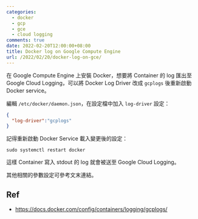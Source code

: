 ```yaml
---
categories:
  - docker
  - gcp
  - gce
  - cloud logging
comments: true
date: 2022-02-20T12:00:00+08:00
title: Docker log on Google Compute Engine
url: /2022/02/20/docker-log-on-gce/
---
```


在 Google Compute Engine 上安裝 Docker，想要將 Container 的 log 匯出至 Google Cloud Logging，可以將 Docker Log Driver 改成 `gcplogs` 後重新啟動 Docker service。

編輯 `/etc/docker/daemon.json`，在設定檔中加入 `log-driver` 設定：

```json
{
  "log-driver":"gcplogs"
}
```

記得重新啟動 Docker Service 載入變更後的設定：

```
sudo systemctl restart docker
```

這樣 Container 寫入 stdout 的 log 就會被送至 Google Cloud Logging。

其他相關的參數設定可參考文末連結。

## Ref

- https://docs.docker.com/config/containers/logging/gcplogs/
